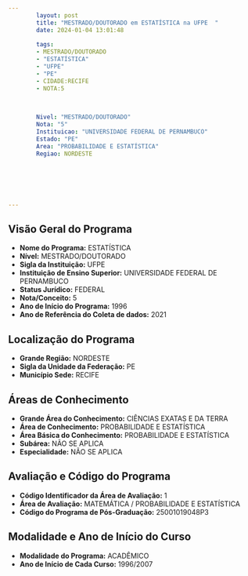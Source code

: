 ```yaml
---
        layout: post
        title: "MESTRADO/DOUTORADO em ESTATÍSTICA na UFPE  "
        date: 2024-01-04 13:01:48
     
        tags:
        - MESTRADO/DOUTORADO
        - "ESTATÍSTICA"
        - "UFPE"
        - "PE"
        - CIDADE:RECIFE
        - NOTA:5
        
       

        Nivel: "MESTRADO/DOUTORADO"
        Nota: "5"
        Instituicao: "UNIVERSIDADE FEDERAL DE PERNAMBUCO"
        Estado: "PE"
        Area: "PROBABILIDADE E ESTATÍSTICA"
        Regiao: NORDESTE
        
        
        
        
        
        
---
```

## Visão Geral do Programa
- **Nome do Programa:** ESTATÍSTICA
- **Nível:** MESTRADO/DOUTORADO
- **Sigla da Instituição:** UFPE
- **Instituição de Ensino Superior:** UNIVERSIDADE FEDERAL DE PERNAMBUCO
- **Status Jurídico:** FEDERAL
- **Nota/Conceito:** 5
- **Ano de Início do Programa:** 1996
- **Ano de Referência do Coleta de dados:** 2021

## Localização do Programa
- **Grande Região:** NORDESTE
- **Sigla da Unidade da Federação:** PE
- **Município Sede:** RECIFE

## Áreas de Conhecimento
- **Grande Área do Conhecimento:** CIÊNCIAS EXATAS E DA TERRA
- **Área de Conhecimento:** PROBABILIDADE E ESTATÍSTICA
- **Área Básica do Conhecimento:** PROBABILIDADE E ESTATÍSTICA
- **Subárea:** NÃO SE APLICA
- **Especialidade:** NÃO SE APLICA

## Avaliação e Código do Programa
- **Código Identificador da Área de Avaliação:** 1
- **Área de Avaliação:** MATEMÁTICA / PROBABILIDADE E ESTATÍSTICA
- **Código do Programa de Pós-Graduação:** 25001019048P3


## Modalidade e Ano de Início do Curso
- **Modalidade do Programa:** ACADÊMICO
- **Ano de Início de Cada Curso:** 1996/2007
